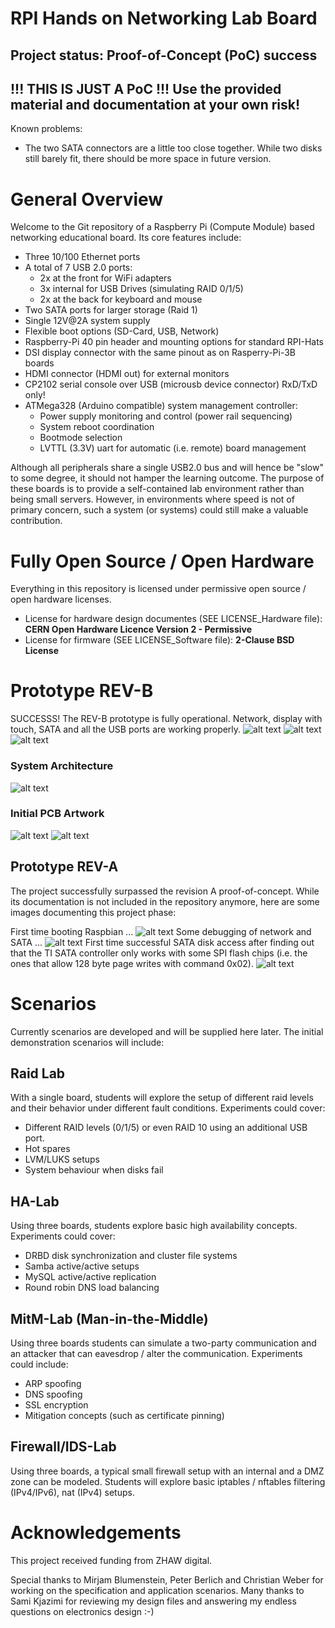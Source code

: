 # RPI Hands on Networking Lab Board

## Project status: Proof-of-Concept (PoC) success
## !!! THIS IS JUST A PoC !!! Use the provided material and documentation at your own risk!
Known problems:
* The two SATA connectors are a little too close together. While two disks still barely fit, there should be more space in future version.

# General Overview
Welcome to the Git repository of a Raspberry Pi (Compute Module) based networking educational board. Its core features include:
* Three 10/100 Ethernet ports
* A total of 7 USB 2.0 ports:
  * 2x at the front for WiFi adapters
  * 3x internal for USB Drives (simulating RAID 0/1/5)
  * 2x at the back for keyboard and mouse
* Two SATA ports for larger storage (Raid 1)
* Single 12V@2A system supply
* Flexible boot options (SD-Card, USB, Network)
* Raspberry-Pi 40 pin header and mounting options for standard RPI-Hats
* DSI display connector with the same pinout as on Rasperry-Pi-3B boards
* HDMI connector (HDMI out) for external monitors
* CP2102 serial console over USB (microusb device connector) RxD/TxD only!
* ATMega328 (Arduino compatible) system management controller:
  * Power supply monitoring and control (power rail sequencing)
  * System reboot coordination
  * Bootmode selection
  * LVTTL (3.3V) uart for automatic (i.e. remote) board management

Although all peripherals share a single USB2.0 bus and will hence be "slow" to some degree, it should not hamper the learning outcome. 
The purpose of these boards is to provide a self-contained lab environment rather than being small servers. However, in environments where 
speed is not of primary concern, such a system (or systems) could still make a valuable contribution. 

# Fully Open Source / Open Hardware
Everything in this repository is licensed under permissive open source / open hardware licenses.
* License for hardware design documentes (SEE LICENSE_Hardware file): <strong>CERN Open Hardware Licence Version 2 - Permissive</strong>
* License for firmware (SEE LICENSE_Software file): <strong>2-Clause BSD License</strong> 

# Prototype REV-B
SUCCESSS! The REV-B prototype is fully operational. Network, display with touch, SATA and all the USB ports are working properly.
![alt text](https://github.com/peterheinrich/ZHAW_DFF_RPI_Network_Lab_Board/blob/master/doc/REV-B-4DPI_HAT.jpeg "Final System With HAT")
![alt text](https://github.com/peterheinrich/ZHAW_DFF_RPI_Network_Lab_Board/blob/master/doc/REV-B-TOP.jpeg "TOP")
![alt text](https://github.com/peterheinrich/ZHAW_DFF_RPI_Network_Lab_Board/blob/master/doc/REV-B-BOTTOM.jpeg "BOTTOM")

### System Architecture
![alt text](https://github.com/peterheinrich/ZHAW_DFF_RPI_Network_Lab_Board/blob/master/doc/Architecture.png "Architecture Overview")
### Initial PCB Artwork
![alt text](https://github.com/peterheinrich/ZHAW_DFF_RPI_Network_Lab_Board/blob/master/doc/Rendered_Top.png "PCB Artwork TOP")
![alt text](https://github.com/peterheinrich/ZHAW_DFF_RPI_Network_Lab_Board/blob/master/doc/Rendered_Bottom.png "PCB Artwork BOTTOM")

## Prototype REV-A
The project successfully surpassed the revision A proof-of-concept. While its documentation is not included in the repository anymore,
here are some images documenting this project phase:

First time booting Raspbian ...
![alt text](https://github.com/peterheinrich/ZHAW_DFF_RPI_Network_Lab_Board/blob/master/doc/REV-A-Booting.png "REV-A board booging")
Some debugging of network and SATA ...
![alt text](https://github.com/peterheinrich/ZHAW_DFF_RPI_Network_Lab_Board/blob/master/doc/REV-A-Debugging.jpg "REV-A board debugging")
First time successful SATA disk access after finding out that the TI SATA controller only works with some SPI flash chips (i.e. the ones that allow 128 byte page writes with command 0x02).
![alt text](https://github.com/peterheinrich/ZHAW_DFF_RPI_Network_Lab_Board/blob/master/doc/REV-A-SATA.jpg "REV-A board SATA")

# Scenarios
Currently scenarios are developed and will be supplied here later. The initial demonstration scenarios will include:
## Raid Lab
With a single board, students will explore the setup of different raid levels and their behavior under different fault conditions. 
Experiments could cover:
  * Different RAID levels (0/1/5) or even RAID 10 using an additional USB port.
  * Hot spares
  * LVM/LUKS setups
  * System behaviour when disks fail

## HA-Lab
Using three boards, students explore basic high availability concepts.
Experiments could cover:
  * DRBD disk synchronization and cluster file systems
  * Samba active/active setups
  * MySQL active/active replication
  * Round robin DNS load balancing
  
## MitM-Lab (Man-in-the-Middle)
Using three boards students can simulate a two-party communication and an attacker that can eavesdrop / alter the communication.
Experiments could include:
  * ARP spoofing
  * DNS spoofing
  * SSL encryption
  * Mitigation concepts (such as certificate pinning)

## Firewall/IDS-Lab
Using three boards, a typical small firewall setup with an internal and a DMZ zone can be modeled. Students will explore basic
iptables / nftables filtering (IPv4/IPv6), nat (IPv4) setups.

# Acknowledgements
This project received funding from ZHAW digital.

Special thanks to Mirjam Blumenstein, Peter Berlich and Christian Weber for working on the specification and application scenarios. Many thanks to Sami Kjazimi for reviewing my design files and answering my endless questions on electronics design :-)
